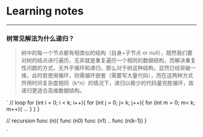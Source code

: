 # Learning notes
----
### 树常见解法为什么递归？
> 树中的每一个节点都有相类似的结构（自身+子节点 or null），既然我们要对树的结点进行遍历，无非就是重复遍历一个相同的数据结构，而解决重复性问题的方式，无外乎循环和递归，那么对于树这种结构，显然已经突破一维，此时若使用循环，则需循环嵌套（需要写大量代码），而在这两种方式所用时间复杂度相同（k^n）的情况下，递归以极少的代码量完胜循环，故递归更适合高维数据结构。

`
  // loop
  for (int i = 0; i < k; i++){
    for (int j = 0; j< k; j++){
      for (int m = 0; m< k; m++){
        ...
      }
    }
  }
  
  // recursion
  func (n){
    func (n0)
    func (n1)
    ..
    func (n(k-1))
  }
  
`
